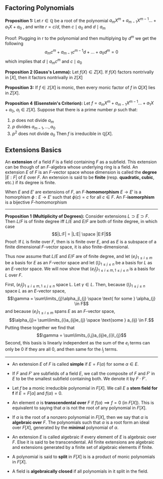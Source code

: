 ## Factoring Polynomials

**Proposition 1:** Let $r \in \mathbb{Q}$ be a root of the polynomial $a_{m}X^{m} + a_{m-1}X^{m-1} ... + a_{1}X + a_0$ , and write $r = c/d$, then $c \mid a_0$ and $d \mid a_m$ 

Proof: Plugging in r to the polynomial and then multiplying by $d^m$ we get the following $$a_{m}c^{m}+ a_{m-1}c^{m-1}d+ ... + a_{0}d^{m}=0$$ which implies that $d \mid a_{m}c^{m}$ and $c \mid a_{0}$

**Proposition 2 (Gauss's Lemma):** Let $f(X) \in Z[X]$. If $f(X)$ factors nontrivally in $\mathbb[X]$, then it factors nontrivally in $\mathbb{Z}[X]$

**Proposition 3:** If $f \in \mathbb{Z}[X]$  is monic, then every monic factor of $f$ in $Q[X]$ lies in $Z[X]$.

**Proposition 4 (Eisenstein's Criterion):** Let $f = a_{m}X^{m} + a_{m-1}X^{m-1} ... + a_{1}X + a_0$, $a_{i} \in \mathbb{Z}[X]$. Suppose that there is a prime number $p$ such that:
1.  $p$ does not divide $a_m$
2.  $p$ divides $a_{m-1}, ... , a_0$ 
3. $p^{2}$ does not divide $a_0$
Then $f$ is irreducible in $\mathbb{Q}[X]$.

## Extensions Basics

An **extension** of a field $F$ is a field containing $F$ as a subfield. This extension can be though of an $F$-algebra whose underlying ring is a field. An extension $E$ of $F$ is an $F$-vector space whose dimension is called the **degree** $|E:F|$  of $E$ over $F$. An extension is said to be **finite** (resp. **quadratic, cubic**, etc.) if its degree is finite.

When $E$ and $E'$ are extensions of $F$, an $F$-**homomorphism** $E \rightarrow E'$ is a homorphism $\phi : E \rightarrow E'$ such that $\phi(c) = c$ for all $c \in F$. An $F$-**isomorphism** is a bijective $F$-homomorphism

---

**Proposition 1 (Multiplicity of Degrees):** Consider extensions $L \supset E\supset F$.  Then $L / F$ is of finite degree iff $L/E$ and $E/F$ are both of finite degree, in which case $$|L:F| = |L:E| \space |E:F|$$ 
Proof: If $L$ is finite over $F$, then is is finite over $E$, and as $E$ is a subspace of a finite dimensional $F$-vector space, it is also finite-dimensional.

Thus now assume that $L / E$ and $E / F$ are of finite degree, and let $(e_i)_{1 \leq i \leq m}$ be a basis for $E$ as an $F$-vector space and let $(l_i)_{1 \leq j \leq n}$ be a basis for $L$ as an $E$-vector space. We will now show that $(e_il_j)_{1 \leq i \leq m, 1 \leq j \leq n}$ is a basis for $L$ over $F$.

First, $(e_il_j)_{1 \leq i \leq m, 1 \leq j \leq n}$ space L. Let $\gamma \in L$. Then, because $(l_i)_{1 \leq j \leq n}$ space $L$ as an $E$-vector space, $$\gamma = \sum\limits_{j}\alpha_jl_{j} \space \text{ for some } \alpha_{j} \in F$$
and because $(e_i)_{1 \leq i \leq m}$ spans $E$ as an $F$-vector space, $$\alpha_{j}= \sum\limits_{i}a_{ij}e_{j} \space \text{some } a_{ij} \in F.$$
Putting these together we find that $$\gamma = \sum\limits_{i,j}a_{ij}e_{i}l_{j}$$
Second, this basis is linearly independent as the sum of the $e_i$ terms can only be 0 if they are all 0, and then same for the $l_j$ terms.

---

- An extension $E$ of $F$ is called **simple** if $E = F(\alpha)$ for some $\alpha  \in E$.

- If $F$ and $F'$ are subfields of a field $E$, we call the composite of $F$ and $F'$ in $E$ to be the smallest subfield containing both. We denote it by $F \cdot F'$.

- Let $f$ be a monic irreducible polynomial in $F[X]$. We call $E$ a **stem field for f** if $E = F[\alpha]$ and $f(\alpha) = 0$.

- An element $\alpha$ is **transcendental over** $F$ if $f(\alpha) \implies f =0$ (in $F[X]$). This is equivalent to saying that $\alpha$ is not the root of any polynomial in $F[X]$.

- If $\alpha$ is the root of a nonzero polynomial in $F[X]$, then we say that $\alpha$ is **algebraic over** $F$. The polynomials such that $\alpha$ is a root form an ideal over $F[X]$, generated by the **minimal** polynomial of $\alpha$.

- An extension $E$ is called algebraic if every element of $E$ is algebraic over $F$. Else it is said to be transcendental. All finite extensions are algebraic and extensions generated by a finite set of algebraic elements if finite.

- A polynomial is said to **split** in $F[X]$ is is a product of monic polynomials in $F[X]$.

- A field is **algebraically closed** if all polynomials in it split in the field.